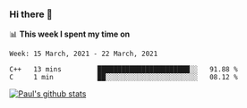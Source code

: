 ### Hi there 👋

📊 **This week I spent my time on**
<!--START_SECTION:waka-->
```text
Week: 15 March, 2021 - 22 March, 2021

C++   13 mins         ███████████████████████░░   91.88 % 
C     1 min           ██░░░░░░░░░░░░░░░░░░░░░░░   08.12 % 
```
<!--END_SECTION:waka-->


[![Paul's github stats](https://github-readme-stats.vercel.app/api?username=mickeyouyou&theme=dracula&show_icons=true)](https://github.com/anuraghazra/github-readme-stats)
